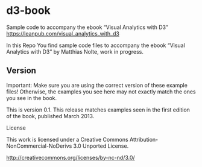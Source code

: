 # d3-book
Sample code to accompany the ebook “Visual Analytics with D3” https://leanpub.com/visual_analytics_with_d3

In this Repo You find sample code files to accompany the ebook “Visual Analytics with D3” by Matthias Nolte, work in progress.

## Version

Important: Make sure you are using the correct version of these example files! Otherwise, the examples you see here may not exactly match the ones you see in the book.

This is version 0.1. This release matches examples seen in the first edition of the book, published March 2013.

License

This work is licensed under a Creative Commons Attribution-NonCommercial-NoDerivs 3.0 Unported License.

http://creativecommons.org/licenses/by-nc-nd/3.0/
